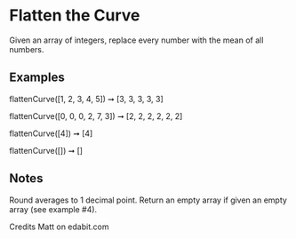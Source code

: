 # Flatten the Curve

Given an array of integers, replace every number with the mean of all numbers.

## Examples

flattenCurve([1, 2, 3, 4, 5]) ➞ [3, 3, 3, 3, 3]

flattenCurve([0, 0, 0, 2, 7, 3]) ➞ [2, 2, 2, 2, 2, 2]

flattenCurve([4]) ➞ [4]

flattenCurve([]) ➞ []

## Notes

Round averages to 1 decimal point.
Return an empty array if given an empty array (see example #4).

Credits Matt on edabit.com
